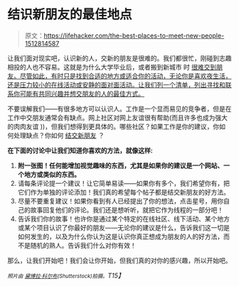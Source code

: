 # 结识新朋友的最佳地点

> 原文：<https://lifehacker.com/the-best-places-to-meet-new-people-1512814587>

让我们面对现实吧，认识新的人，交新的朋友是很难的。我们都很忙，刚碰到志趣相投的人也不容易。这就是为什么大学毕业后，或者搬到新城市 时 [很难交到朋友。尽管如此，有时只是找到合适的地方或适合你的活动，无论你是喜欢夜生活，还是压力较小的在线活动或安静的面对面活动。让我们列一个清单，列出寻找和联系你可能有共同兴趣并想交朋友的人的最佳方式。](https://lifehacker.com/the-stress-free-guide-to-settling-down-in-a-new-city-5798087)



不要误解我们——有很多地方可以认识人。工作是一个显而易见的竞争者，但是在工作中交朋友通常会有缺点。网上社区对网上友谊很有帮助(而且许多也成为强大的肉肉友谊 ))，但我们想得到更具体的。哪些社区？如果工作是你的建议，你如何处理缺点？你如何 [结交新朋友](http://lifehacker.com/how-to-ask-a-new-acquaintance-to-be-your-friend-5860565) ？

**在下面的讨论中让我们知道你喜欢的方法，就像这样:**

1.  **附一张图！任何能增加视觉趣味的东西，尤其是如果你的建议是一个网站、一个地方或类似的东西。**
2.  请每条评论提一个建议！让它简单易读——如果你有多个，我们希望你有，把它们作为单独的评论添加！我们真的希望每个帖子都是结交新朋友的好方法。
3.  尽量不要重复建议！如果你看到有人已经提出了你的想法，点击星号，用你自己的故事回复他们的评论。我们还是想听听，就把它作为线程的一部分吧！
4.  告诉我们你的故事！也许你是通过某个特定的在线社区、线下活动、某个地方或某个项目认识了你最好的朋友——无论你的建议是什么，告诉我们这一切是如何发生的，以及为什么你认为这是认识你真正想成为朋友的人的好方法，而不是随机的熟人。告诉我们什么对你有效！

那么，让我们开始吧！我们会让你开始，但我们真的对你的感兴趣，所以开始吧。

*<small>照片由</small>* [*<small>黛博拉·科尔布</small>*](http://www.shutterstock.com/pic.mhtml?id=140611189&src=id)*<small>(Shutterstock)拍摄。</small>T15】*